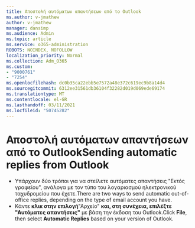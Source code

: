 ```yaml
---
title: Αποστολή αυτόματων απαντήσεων από το Outlook
ms.author: v-jmathew
author: v-jmathew
manager: dansimp
ms.audience: Admin
ms.topic: article
ms.service: o365-administration
ROBOTS: NOINDEX, NOFOLLOW
localization_priority: Normal
ms.collection: Adm_O365
ms.custom:
- "9000761"
- "7254"
ms.openlocfilehash: dc0b35ca22ebb5e7572a48e372c619ec9b8a14d4
ms.sourcegitcommit: 6312ee31561db36104f32282d019d069ede69174
ms.translationtype: MT
ms.contentlocale: el-GR
ms.lasthandoff: 03/11/2021
ms.locfileid: "50745282"
---
```

# <a name="sending-automatic-replies-from-outlook"></a><span data-ttu-id="708fb-102">Αποστολή αυτόματων απαντήσεων από το Outlook</span><span class="sxs-lookup"><span data-stu-id="708fb-102">Sending automatic replies from Outlook</span></span>

- <span data-ttu-id="708fb-103">Υπάρχουν δύο τρόποι για να στείλετε αυτόματες απαντήσεις "Εκτός γραφείου", ανάλογα με τον τύπο του λογαριασμού ηλεκτρονικού ταχυδρομείου που έχετε.</span><span class="sxs-lookup"><span data-stu-id="708fb-103">There are two ways to send automatic out-of-office replies, depending on the type of email account you have.</span></span>
- <span data-ttu-id="708fb-104">Κάντε **κλικ στην επιλογή**"Αρχείο" **και, στη συνέχεια, επιλέξτε "Αυτόματες απαντήσεις"** με βάση την έκδοση του Outlook.</span><span class="sxs-lookup"><span data-stu-id="708fb-104">Click **File**, then select **Automatic Replies** based on your version of Outlook.</span></span>

